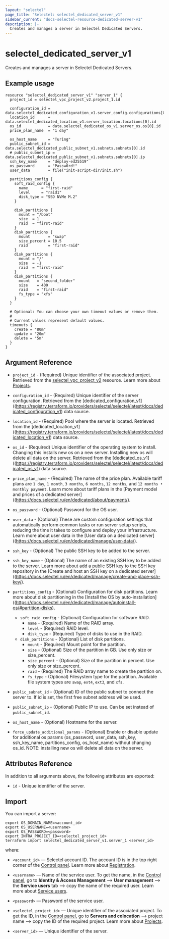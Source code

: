 ```yaml
---
layout: "selectel"
page_title: "Selectel: selectel_dedicated_server_v1"
sidebar_current: "docs-selectel-resource-dedicated-server-v1"
description: |-
  Creates and manages a server in Selectel Dedicated Servers.
---
```


# selectel\_dedicated\_server\_v1

Creates and manages a server in Selectel Dedicated Servers.

## Example usage

```hcl
resource "selectel_dedicated_server_v1" "server_1" {
  project_id = selectel_vpc_project_v2.project_1.id

  configuration_id = data.selectel_dedicated_configuration_v1.server_config.configurations[0].id
  location_id      = data.selectel_dedicated_location_v1.server_location.locations[0].id
  os_id            = data.selectel_dedicated_os_v1.server_os.os[0].id
  price_plan_name  = "1 day"

  os_host_name     = "Turing"
  public_subnet_id = data.selectel_dedicated_public_subnet_v1.subnets.subnets[0].id
  # public_subnet_ip = data.selectel_dedicated_public_subnet_v1.subnets.subnets[0].ip
  ssh_key_name     = "deploy-ed25519"
  os_password      = "Passw0rd!"
  user_data        = file("init-script-dir/init.sh")

  partitions_config {
    soft_raid_config {
      name      = "first-raid"
      level     = "raid1"
      disk_type = "SSD NVMe M.2"
    }

    disk_partitions {
      mount = "/boot"
      size  = 1
      raid  = "first-raid"
    }
    disk_partitions {
      mount        = "swap"
      size_percent = 10.5
      raid         = "first-raid"
    }
    disk_partitions {
      mount = "/"
      size  = -1
      raid  = "first-raid"
    }
    disk_partitions {
      mount   = "second_folder"
      size    = 400
      raid    = "first-raid"
      fs_type = "xfs"
    }
  }

  # Optional: You can choose your own timeout values or remove them.
  #
  # Current values represent default values.
  timeouts {
    create = "80m"
    update = "20m"
    delete = "5m"
  }
}
```

## Argument Reference

* `project_id` - (Required) Unique identifier of the associated project.  Retrieved from the [selectel_vpc_project_v2](https://registry.terraform.io/providers/selectel/selectel/latest/docs/resources/vpc_project_v2) resource. Learn more about [Projects](https://docs.selectel.ru/en/control-panel-actions/projects/about-projects/).

* `configuration_id` - (Required) Unique identifier of the server configuration. Retrieved from the [dedicated_configuration_v1]((https://registry.terraform.io/providers/selectel/selectel/latest/docs/dedicated_configuration_v1) data source.

* `location_id` - (Required) Pool where the server is located. Retrieved from the [dedicated_location_v1]((https://registry.terraform.io/providers/selectel/selectel/latest/docs/dedicated_location_v1) data source.

* `os_id` - (Required) Unique identifier of the operating system to install. Changing this installs new os on a new server.  Installing new os will delete all data on the server.  Retrieved from the [dedicated_os_v1]((https://registry.terraform.io/providers/selectel/selectel/latest/docs/dedicated_os_v1) data source.

* `price_plan_name` - (Required) The name of the price plan. Available tariff plans are `1 day`, `1 month`, `3 months`, `6 months`, `12 months`, and `12 months • monthly payment`. Learn more about tariff plans in the [Payment model and prices of a dedicated server]((https://docs.selectel.ru/en/dedicated/about/payment/).

* `os_password` - (Optional) Password for the OS user.

* `user_data` - (Optional) These are custom configuration settings that automatically perform common tasks or run server setup scripts, reducing the time it takes to configure and deploy your infrastructure. Learn more about user data in the [User data on a dedicated server]((https://docs.selectel.ru/en/dedicated/manage/user-data/).

* `ssh_key` - (Optional) The public SSH key to be added to the server.

* `ssh_key_name` - (Optional) The name of an existing SSH key to be added to the server. Learn more about add a public SSH key to the SSH key repository in the [Create and host an SSH key on a dedicated server]((https://docs.selectel.ru/en/dedicated/manage/create-and-place-ssh-key/).

* `partitions_config` - (Optional) Configuration for disk partitions. Learn more about disk partitioning in the [Install the OS by auto-installation]((https://docs.selectel.ru/en/dedicated/manage/autoinstall-os/#partition-disks).
  * `soft_raid_config` - (Optional) Configuration for software RAID.
    * `name` - (Required) Name of the RAID array.
    * `level` - (Required) RAID level.
    * `disk_type` - (Required) Type of disks to use in the RAID.
  * `disk_partitions` - (Optional) List of disk partitions.
    * `mount` - (Required) Mount point for the partition.
    * `size` - (Optional) Size of the partition in GB. Use only size or size_percent.
    * `size_percent` - (Optional) Size of the partition in percent. Use only size or size_percent.
    * `raid` - (Required) The RAID array name to create the partition on.
    * `fs_type` - (Optional) Filesystem type for the partition. Available file system types are `swap`, `ext4`, `ext3`, and `xfs`.

* `public_subnet_id` - (Optional) ID of the public subnet to connect the server to. If id is set, the first free subnet address wil be used.

* `public_subnet_ip` - (Optional) Public IP to use. Can be set instead of `public_subnet_id`.

* `os_host_name` - (Optional) Hostname for the server.

* `force_update_additional_params` - (Optional) Enable or disable update for additional os params (os_password, user_data, ssh_key, ssh_key_name, partitions_config, os_host_name) without changing os_id. NOTE: installing new os will delete all data on the server.

## Attributes Reference

In addition to all arguments above, the following attributes are exported:

* `id` - Unique identifier of the server.

## Import

You can import a server:

```shell
export OS_DOMAIN_NAME=<account_id>
export OS_USERNAME=<username>
export OS_PASSWORD=<password>
export INFRA_PROJECT_ID=<selectel_project_id>
terraform import selectel_dedicated_server_v1.server_1 <server_id>
```

where:

* `<account_id>` — Selectel account ID. The account ID is in the top right corner of the [Control panel](https://my.selectel.ru/). Learn more about [Registration](https://docs.selectel.ru/en/control-panel-actions/account/registration/).

* `<username>` — Name of the service user. To get the name, in the [Control panel](https://my.selectel.ru/iam/users_management/users?type=service), go to **Identity & Access Management** ⟶ **User management** ⟶ the **Service users** tab ⟶ copy the name of the required user. Learn more about [Service users](https://docs.selectel.ru/en/control-panel-actions/users-and-roles/user-types-and-roles/).

* `<password>` — Password of the service user.

* `<selectel_project_id>` — Unique identifier of the associated project. To get the ID, in the [Control panel](https://my.selectel.ru/servers), go to **Servers and colocation** ⟶ project name ⟶ copy the ID of the required project. Learn more about [Projects](https://docs.selectel.ru/en/control-panel-actions/projects/about-projects/).

* `<server_id>` — Unique identifier of the server.
